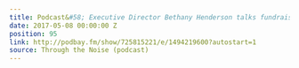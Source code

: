 ```yaml
---
title: Podcast&#58; Executive Director Bethany Henderson talks fundraising and partnerships
date: 2017-05-08 00:00:00 Z
position: 95
link: http://podbay.fm/show/725815221/e/1494219600?autostart=1
source: Through the Noise (podcast)
---
```


